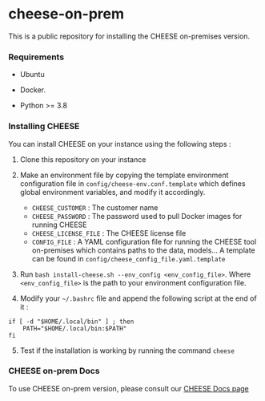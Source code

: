 # cheese-on-prem

This is a public repository for installing the CHEESE on-premises version.

### Requirements

- Ubuntu

- Docker.

- Python >= 3.8

### Installing CHEESE

You can install CHEESE on your instance using the following steps :

1. Clone this repository on your instance

2. Make an environment file by copying the template environment configuration file in `config/cheese-env.conf.template` which defines global environment variables, and modify it accordingly.

    - `CHEESE_CUSTOMER` : The customer name
    - `CHEESE_PASSWORD` : The password used to pull Docker images for running CHEESE
    - `CHEESE_LICENSE_FILE` : The CHEESE license file
    - `CONFIG_FILE` : A YAML configuration file for running the CHEESE tool on-premises which contains paths to the data, models... A template can be found in `config/cheese_config_file.yaml.template`

3. Run `bash install-cheese.sh --env_config <env_config_file>`. Where `<env_config_file>` is the path to your environment configuration file.

4. Modify your `~/.bashrc` file and append the following script at the end of it :

```
if [ -d "$HOME/.local/bin" ] ; then
    PATH="$HOME/.local/bin:$PATH"
fi
```

5. Test if the installation is working by running the command `cheese`


### CHEESE on-prem Docs
To use CHEESE on-prem version, please consult our [CHEESE Docs page](https://cheese-docs.deepmedchem.com/on-prem-showcase/)